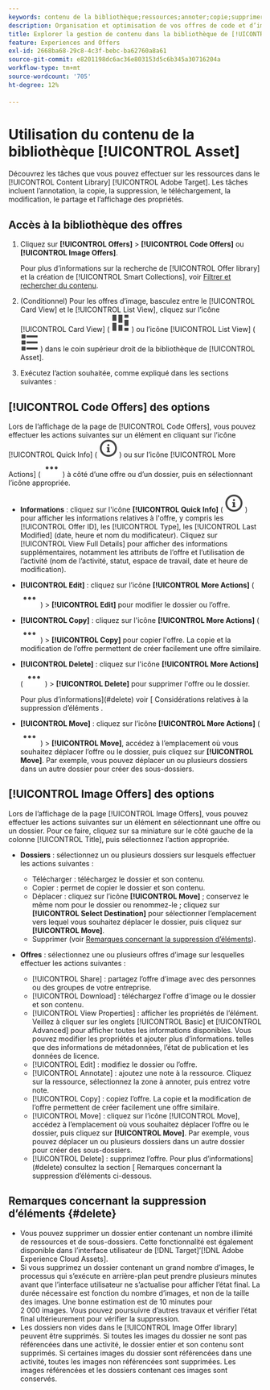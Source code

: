 ```yaml
---
keywords: contenu de la bibliothèque;ressources;annoter;copie;supprimer une ressource;télécharger une ressource;modifier du contenu;partager une carte;afficher les propriétés du contenu
description: Organisation et optimisation de vos offres de code et d’image dans la bibliothèque [!UICONTROL Offers].
title: Explorer la gestion de contenu dans la bibliothèque de [!UICONTROL Offers]
feature: Experiences and Offers
exl-id: 2668ba68-29c8-4c3f-bebc-ba62760a8a61
source-git-commit: e8201198dc6ac36e803153d5c6b345a30716204a
workflow-type: tm+mt
source-wordcount: '705'
ht-degree: 12%

---
```


# Utilisation du contenu de la bibliothèque [!UICONTROL Asset]

Découvrez les tâches que vous pouvez effectuer sur les ressources dans le [!UICONTROL Content Library] [!UICONTROL Adobe Target]. Les tâches incluent l’annotation, la copie, la suppression, le téléchargement, la modification, le partage et l’affichage des propriétés.

## Accès à la bibliothèque des offres

1. Cliquez sur **[!UICONTROL Offers]** > **[!UICONTROL Code Offers]** ou **[!UICONTROL Image Offers]**.

   Pour plus d’informations sur la recherche de [!UICONTROL Offer library] et la création de [!UICONTROL Smart Collections], voir [Filtrer et rechercher du contenu](/help/main/c-experiences/c-manage-content/filter-and-search-content.md#concept_3B59B8F025BF4CEA82ECC5199D365276).

1. (Conditionnel) Pour les offres d’image, basculez entre le [!UICONTROL Card View] et le [!UICONTROL List View], cliquez sur l’icône [!UICONTROL Card View] ( ![icône de vue Carte](/help/main/assets/icons/ViewCard.svg) ) ou l’icône [!UICONTROL List View] ( ![icône de vue Liste](/help/main/assets/icons/ViewList.svg) ) dans le coin supérieur droit de la bibliothèque de [!UICONTROL Asset].

1. Exécutez l’action souhaitée, comme expliqué dans les sections suivantes :

## [!UICONTROL Code Offers] des options

Lors de l’affichage de la page de [!UICONTROL Code Offers], vous pouvez effectuer les actions suivantes sur un élément en cliquant sur l’icône [!UICONTROL Quick Info] ( ![icône d’informations rapides](/help/main/assets/icons/InfoOutline.svg) ) ou sur l’icône [!UICONTROL More Actions] ( ![icône Plus d’actions](/help/main/assets/icons/MoreSmallList.svg) ) à côté d’une offre ou d’un dossier, puis en sélectionnant l’icône appropriée.

* **Informations** : cliquez sur l&#39;icône **[!UICONTROL Quick Info]** ( ![icône Infos rapides](/help/main/assets/icons/InfoOutline.svg) ) pour afficher les informations relatives à l&#39;offre, y compris les [!UICONTROL Offer ID], les [!UICONTROL Type], les [!UICONTROL Last Modified] (date, heure et nom du modificateur). Cliquez sur [!UICONTROL View Full Details] pour afficher des informations supplémentaires, notamment les attributs de l’offre et l’utilisation de l’activité (nom de l’activité, statut, espace de travail, date et heure de modification).
* **[!UICONTROL Edit]** : cliquez sur l’icône **[!UICONTROL More Actions]** ( ![icône Autres actions](/help/main/assets/icons/MoreSmallList.svg) ) > **[!UICONTROL Edit]** pour modifier le dossier ou l’offre.
* **[!UICONTROL Copy]** : cliquez sur l&#39;icône **[!UICONTROL More Actions]** ( ![icône Autres actions](/help/main/assets/icons/MoreSmallList.svg) ) > **[!UICONTROL Copy]** pour copier l&#39;offre. La copie et la modification de l’offre permettent de créer facilement une offre similaire.
* **[!UICONTROL Delete]** : cliquez sur l&#39;icône **[!UICONTROL More Actions]** ( ![icône Autres actions](/help/main/assets/icons/MoreSmallList.svg) ) > **[!UICONTROL Delete]** pour supprimer l&#39;offre ou le dossier.

  Pour plus d’informations](#delete) voir [ Considérations relatives à la suppression d’éléments .

* **[!UICONTROL Move]** : cliquez sur l’icône **[!UICONTROL More Actions]** ( ![icône Autres actions](/help/main/assets/icons/MoreSmallList.svg) ) > **[!UICONTROL Move]**, accédez à l’emplacement où vous souhaitez déplacer l’offre ou le dossier, puis cliquez sur **[!UICONTROL Move]**. Par exemple, vous pouvez déplacer un ou plusieurs dossiers dans un autre dossier pour créer des sous-dossiers.

## [!UICONTROL Image Offers] des options

Lors de l’affichage de la page [!UICONTROL Image Offers], vous pouvez effectuer les actions suivantes sur un élément en sélectionnant une offre ou un dossier. Pour ce faire, cliquez sur sa miniature sur le côté gauche de la colonne [!UICONTROL Title], puis sélectionnez l’action appropriée.

* **Dossiers** : sélectionnez un ou plusieurs dossiers sur lesquels effectuer les actions suivantes :

   * Télécharger : téléchargez le dossier et son contenu.
   * Copier : permet de copier le dossier et son contenu.
   * Déplacer : cliquez sur l’icône **[!UICONTROL Move]** ; conservez le même nom pour le dossier ou renommez-le ; cliquez sur **[!UICONTROL Select Destination]** pour sélectionner l’emplacement vers lequel vous souhaitez déplacer le dossier, puis cliquez sur **[!UICONTROL Move]**.
   * Supprimer (voir [Remarques concernant la suppression d’éléments](#delete)).

* **Offres** : sélectionnez une ou plusieurs offres d’image sur lesquelles effectuer les actions suivantes :

   * [!UICONTROL Share] : partagez l’offre d’image avec des personnes ou des groupes de votre entreprise.
   * [!UICONTROL Download] : téléchargez l&#39;offre d&#39;image ou le dossier et son contenu.
   * [!UICONTROL View Properties] : afficher les propriétés de l’élément. Veillez à cliquer sur les onglets [!UICONTROL Basic] et [!UICONTROL Advanced] pour afficher toutes les informations disponibles. Vous pouvez modifier les propriétés et ajouter plus d’informations. telles que des informations de métadonnées, l’état de publication et les données de licence.
   * [!UICONTROL Edit] : modifiez le dossier ou l’offre.
   * [!UICONTROL Annotate] : ajoutez une note à la ressource. Cliquez sur la ressource, sélectionnez la zone à annoter, puis entrez votre note.
   * [!UICONTROL Copy] : copiez l’offre. La copie et la modification de l’offre permettent de créer facilement une offre similaire.
   * [!UICONTROL Move] : cliquez sur l’icône [!UICONTROL Move], accédez à l’emplacement où vous souhaitez déplacer l’offre ou le dossier, puis cliquez sur **[!UICONTROL Move]**. Par exemple, vous pouvez déplacer un ou plusieurs dossiers dans un autre dossier pour créer des sous-dossiers.
   * [!UICONTROL Delete] : supprimez l’offre. Pour plus d’informations](#delete) consultez la section [ Remarques concernant la suppression d’éléments ci-dessous.

## Remarques concernant la suppression d’éléments {#delete}

* Vous pouvez supprimer un dossier entier contenant un nombre illimité de ressources et de sous-dossiers. Cette fonctionnalité est également disponible dans l’interface utilisateur de [!DNL Target]’[!DNL Adobe Experience Cloud Assets].
* Si vous supprimez un dossier contenant un grand nombre d’images, le processus qui s’exécute en arrière-plan peut prendre plusieurs minutes avant que l’interface utilisateur ne s’actualise pour afficher l’état final. La durée nécessaire est fonction du nombre d’images, et non de la taille des images. Une bonne estimation est de 10 minutes pour 2 000 images. Vous pouvez poursuivre d’autres travaux et vérifier l’état final ultérieurement pour vérifier la suppression.
* Les dossiers non vides dans le [!UICONTROL Image Offer library] peuvent être supprimés. Si toutes les images du dossier ne sont pas référencées dans une activité, le dossier entier et son contenu sont supprimés. Si certaines images du dossier sont référencées dans une activité, toutes les images non référencées sont supprimées. Les images référencées et les dossiers contenant ces images sont conservés.